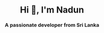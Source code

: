 <h1 align="center">Hi 👋, I'm Nadun</h1>
<h3 align="center">A passionate developer from Sri Lanka</h3>



